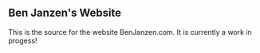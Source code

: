 ## Ben Janzen's Website

This is the source for the website BenJanzen.com.  It is currently a work in progess!